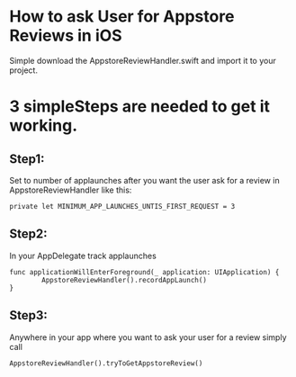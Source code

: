 # How to ask User for Appstore Reviews in iOS

Simple download the AppstoreReviewHandler.swift and import it to your project. 

# 3 simpleSteps are needed to get it working.

## Step1: 
Set to number of applaunches after you want the user ask for a review in AppstoreReviewHandler like this: 

``` 
private let MINIMUM_APP_LAUNCHES_UNTIS_FIRST_REQUEST = 3 
```


## Step2: 
In your AppDelegate track applaunches 

```
func applicationWillEnterForeground(_ application: UIApplication) {
        AppstoreReviewHandler().recordAppLaunch()
}
```


## Step3: 
Anywhere in your app where you want to ask your user for a review simply call 
```
AppstoreReviewHandler().tryToGetAppstoreReview()
```
